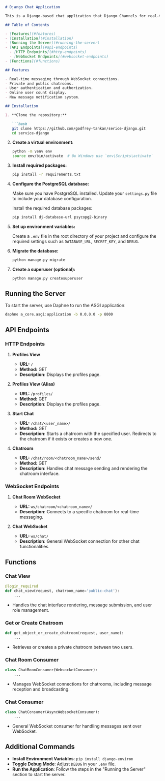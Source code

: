
```markdown
# Django Chat Application

This is a Django-based chat application that Django Channels for real-time WebSocket communication.

## Table of Contents

- [Features](#features)
- [Installation](#installation)
- [Running the Server](#running-the-server)
- [API Endpoints](#api-endpoints)
  - [HTTP Endpoints](#http-endpoints)
  - [WebSocket Endpoints](#websocket-endpoints)
- [Functions](#functions)

## Features

- Real-time messaging through WebSocket connections.
- Private and public chatrooms.
- User authentication and authorization.
- Online user count display.
- New message notification system.

## Installation

1. **Clone the repository:**

   ```bash
   git clone https://github.com/godfrey-tankan/serice-django.git
   cd service-django
   ```

2. **Create a virtual environment:**

   ```bash
   python -m venv env
   source env/bin/activate  # On Windows use `env\Scripts\activate`
   ```

3. **Install required packages:**

   ```bash
   pip install -r requirements.txt
   ```

4. **Configure the PostgreSQL database:**

   Make sure you have PostgreSQL installed. Update your `settings.py` file to include your database configuration.

   Install the required database packages:

   ```bash
   pip install dj-database-url psycopg2-binary
   ```

5. **Set up environment variables:**

   Create a `.env` file in the root directory of your project and configure the required settings such as `DATABASE_URL`, `SECRET_KEY`, and `DEBUG`.

6. **Migrate the database:**

   ```bash
   python manage.py migrate
   ```

7. **Create a superuser (optional):**

   ```bash
   python manage.py createsuperuser
   ```

## Running the Server

To start the server, use Daphne to run the ASGI application:

```bash
daphne a_core.asgi:application -b 0.0.0.0 -p 8000
```

## API Endpoints

### HTTP Endpoints

1. **Profiles View**
   - **URL:** `/`
   - **Method:** GET
   - **Description:** Displays the profiles page.

2. **Profiles View (Alias)**
   - **URL:** `/profiles/`
   - **Method:** GET
   - **Description:** Displays the profiles page.

3. **Start Chat**
   - **URL:** `/chat/<user_name>/`
   - **Method:** GET
   - **Description:** Starts a chatroom with the specified user. Redirects to the chatroom if it exists or creates a new one.

4. **Chatroom**
   - **URL:** `/chat/room/<chatroom_name>/send/`
   - **Method:** GET
   - **Description:** Handles chat message sending and rendering the chatroom interface.

### WebSocket Endpoints

1. **Chat Room WebSocket**
   - **URL:** `ws/chatroom/<chatroom_name>/`
   - **Description:** Connects to a specific chatroom for real-time messaging.

2. **Chat WebSocket**
   - **URL:** `ws/chat/`
   - **Description:** General WebSocket connection for other chat functionalities.

## Functions

### Chat View
```python
@login_required
def chat_view(request, chatroom_name='public-chat'):
    ...
```
- Handles the chat interface rendering, message submission, and user role management.

### Get or Create Chatroom
```python
def get_object_or_create_chatroom(request, user_name):
    ...
```
- Retrieves or creates a private chatroom between two users.

### Chat Room Consumer
```python
class ChatRoomConsumer(WebsocketConsumer):
    ...
```
- Manages WebSocket connections for chatrooms, including message reception and broadcasting.

### Chat Consumer
```python
class ChatConsumer(AsyncWebsocketConsumer):
    ...
```
- General WebSocket consumer for handling messages sent over WebSocket.

## Additional Commands

- **Install Environment Variables**: `pip install django-environ`
- **Toggle Debug Mode**: Adjust `DEBUG` in your `.env` file.
- **Run the Application**: Follow the steps in the "Running the Server" section to start the server.


